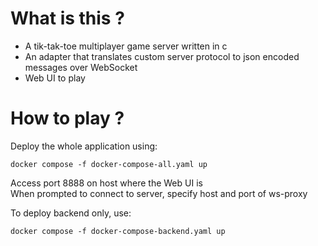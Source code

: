 # What is this ?
- A tik-tak-toe multiplayer game server written in c
- An adapter that translates custom server protocol to json encoded messages over WebSocket
- Web UI to play

# How to play ?
Deploy the whole application using:
```shell
docker compose -f docker-compose-all.yaml up
```
Access port 8888 on host where the Web UI is  
When prompted to connect to server, specify host and port of ws-proxy

To deploy backend only, use:
```shell
docker compose -f docker-compose-backend.yaml up
```
